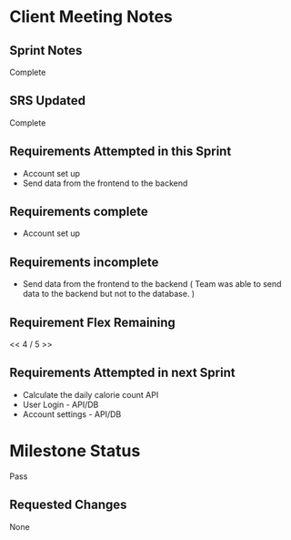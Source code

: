 # Client Meeting Notes

## Sprint Notes

Complete

## SRS Updated

Complete

## Requirements Attempted in this Sprint

* Account set up
* Send data from the frontend to the backend

## Requirements complete

* Account set up

## Requirements incomplete

* Send data from the frontend to the backend ( Team was able to send data to the backend but not to the database. )

## Requirement Flex Remaining

<< 4 / 5 >>

## Requirements Attempted in next Sprint

* Calculate the daily calorie count API
* User Login - API/DB
* Account settings - API/DB

# Milestone Status

Pass

## Requested Changes

None
